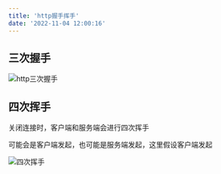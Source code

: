 ```yaml
---
title: 'http握手挥手'
date: '2022-11-04 12:00:16'
---
```


## 三次握手

![http三次握手](https://cdn.staticaly.com/gh/xiaoxiaoboa/blog-pic@main/http三次握手.ba6hug2syio.svg)

## 四次挥手

关闭连接时，客户端和服务端会进行四次挥手

可能会是客户端发起，也可能是服务端发起，这里假设客户端发起

![四次挥手](https://cdn.staticaly.com/gh/xiaoxiaoboa/blog-pic@main/四次挥手.69dxxpxedsg0.svg)
